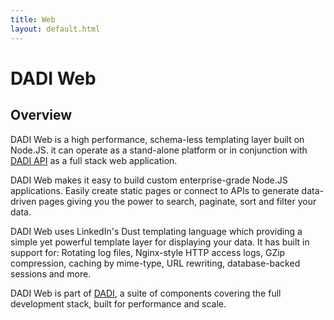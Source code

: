 ```yaml
---
title: Web
layout: default.html
---
```


# DADI Web

## Overview

DADI Web is a high performance, schema-less templating layer built on Node.JS. it can operate as a stand-alone platform or in conjunction with [DADI API](https://github.com/dadi/api) as a full stack web application.

DADI Web makes it easy to build custom enterprise-grade Node.JS applications. Easily create static pages or connect to APIs to generate data-driven pages giving you the power to search, paginate, sort and filter your data.

DADI Web uses LinkedIn's Dust templating language which providing a simple yet powerful template layer for displaying your data. It has built in support for: Rotating log files, Nginx-style HTTP access logs, GZip compression, caching by mime-type, URL rewriting, database-backed sessions and more.

DADI Web is part of [DADI](https://github.com/dadi/), a suite of components covering the full development stack, built for performance and scale.